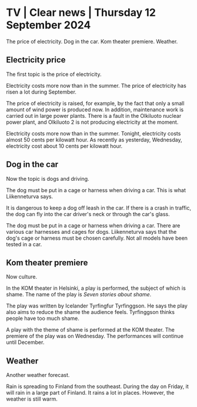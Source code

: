 # TV \| Clear news \| Thursday 12 September 2024

The price of electricity. Dog in the car. Kom theater premiere. Weather.

## Electricity price

The first topic is the price of electricity.

Electricity costs more now than in the summer. The price of electricity has risen a lot during September.

The price of electricity is raised, for example, by the fact that only a small amount of wind power is produced now. In addition, maintenance work is carried out in large power plants. There is a fault in the Olkiluoto nuclear power plant, and Olkiluoto 2 is not producing electricity at the moment.

Electricity costs more now than in the summer. Tonight, electricity costs almost 50 cents per kilowatt hour. As recently as yesterday, Wednesday, electricity cost about 10 cents per kilowatt hour.

## Dog in the car

Now the topic is dogs and driving.

The dog must be put in a cage or harness when driving a car. This is what Liikenneturva says.

It is dangerous to keep a dog off leash in the car. If there is a crash in traffic, the dog can fly into the car driver's neck or through the car's glass.

The dog must be put in a cage or harness when driving a car. There are various car harnesses and cages for dogs. Liikenneturva says that the dog's cage or harness must be chosen carefully. Not all models have been tested in a car.

## Kom theater premiere

Now culture.

In the KOM theater in Helsinki, a play is performed, the subject of which is shame. The name of the play is *Seven stories about shame*.

The play was written by Icelander Tyrfingfur Tyrfinggson. He says the play also aims to reduce the shame the audience feels. Tyrfinggson thinks people have too much shame.

A play with the theme of shame is performed at the KOM theater. The premiere of the play was on Wednesday. The performances will continue until December.

## Weather

Another weather forecast.

Rain is spreading to Finland from the southeast. During the day on Friday, it will rain in a large part of Finland. It rains a lot in places. However, the weather is still warm.
